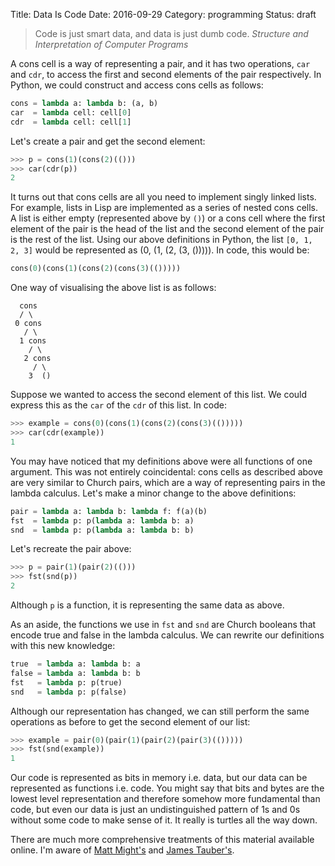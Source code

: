 Title: Data Is Code
Date: 2016-09-29
Category: programming
Status: draft

> Code is just smart data, and data is just dumb code.
_Structure and Interpretation of Computer Programs_

A cons cell is a way of representing a pair, and it has two operations, `car`
and `cdr`, to access the first and second elements of the pair respectively. In
Python, we could construct and access cons cells as follows:

```python
cons = lambda a: lambda b: (a, b)
car  = lambda cell: cell[0]
cdr  = lambda cell: cell[1]
```

Let's create a pair and get the second element:

```python
>>> p = cons(1)(cons(2)(()))
>>> car(cdr(p))
2
```

It turns out that cons cells are all you need to implement singly linked lists.
For example, lists in Lisp are implemented as a series of nested cons cells. A
list is either empty (represented above by `()`) or a cons cell where the first
element of the pair is the head of the list and the second element of the pair
is the rest of the list. Using our above definitions in Python, the list `[0,
1, 2, 3]` would be represented as (0, (1, (2, (3, ())))).  In code, this would
be:

```python
cons(0)(cons(1)(cons(2)(cons(3)(()))))
```

One way of visualising the above list is as follows:

```
  cons
  / \
 0 cons
   / \
  1 cons
    / \
   2 cons
     / \
    3  ()
```

Suppose we wanted to access the second element of this list. We could express
this as the `car` of the `cdr` of this list. In code:

```python
>>> example = cons(0)(cons(1)(cons(2)(cons(3)(()))))
>>> car(cdr(example))
1
```

You may have noticed that my definitions above were all functions of one
argument. This was not entirely coincidental: cons cells as described above are
very similar to Church pairs, which are a way of representing pairs in the
lambda calculus. Let's make a minor change to the above definitions:

```python
pair = lambda a: lambda b: lambda f: f(a)(b)
fst  = lambda p: p(lambda a: lambda b: a)
snd  = lambda p: p(lambda a: lambda b: b)
```

Let's recreate the pair above:

```python
>>> p = pair(1)(pair(2)(()))
>>> fst(snd(p))
2
```

Although `p` is a function, it is representing the same data as above.

As an aside, the functions we use in `fst` and `snd` are Church booleans that
encode true and false in the lambda calculus. We can rewrite our definitions
with this new knowledge:

```python
true  = lambda a: lambda b: a
false = lambda a: lambda b: b
fst   = lambda p: p(true)
snd   = lambda p: p(false)
```

Although our representation has changed, we can still perform the same
operations as before to get the second element of our list:

```python
>>> example = pair(0)(pair(1)(pair(2)(pair(3)(()))))
>>> fst(snd(example))
1
```

Our code is represented as bits in memory i.e. data, but our data can be
represented as functions i.e. code. You might say that bits and bytes are the
lowest level representation and therefore somehow more fundamental than code,
but even our data is just an undistinguished pattern of 1s and 0s without some
code to make sense of it. It really is turtles all the way down.

There are much more comprehensive treatments of this material available online.
I'm aware of [Matt Might's](http://matt.might.net/articles/js-church/) and
[James Tauber's](http://jtauber.com/blog/2008/11/26/church_encoding_in_python/).
